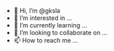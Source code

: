 - 👋 Hi, I’m @gksla
- 👀 I’m interested in ...
- 🌱 I’m currently learning ...
- 💞️ I’m looking to collaborate on ...
- 📫 How to reach me ...

<!---
gksla/gksla is a ✨ special ✨ repository because its `README.md` (this file) appears on your GitHub profile.
You can click the Preview link to take a look at your changes.
--->

